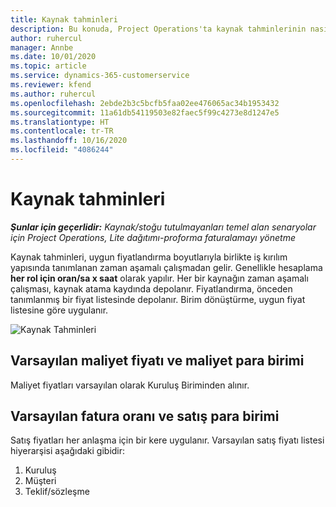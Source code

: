 ```yaml
---
title: Kaynak tahminleri
description: Bu konuda, Project Operations'ta kaynak tahminlerinin nasıl hesaplanacağı hakkında bilgiler sağlanmaktadır.
author: ruhercul
manager: Annbe
ms.date: 10/01/2020
ms.topic: article
ms.service: dynamics-365-customerservice
ms.reviewer: kfend
ms.author: ruhercul
ms.openlocfilehash: 2ebde2b3c5bcfb5faa02ee476065ac34b1953432
ms.sourcegitcommit: 11a61db54119503e82faec5f99c4273e8d1247e5
ms.translationtype: HT
ms.contentlocale: tr-TR
ms.lasthandoff: 10/16/2020
ms.locfileid: "4086244"
---
```

# <a name="resource-estimates"></a>Kaynak tahminleri

_**Şunlar için geçerlidir:** Kaynak/stoğu tutulmayanları temel alan senaryolar için Project Operations, Lite dağıtımı-proforma faturalamayı yönetme_

Kaynak tahminleri, uygun fiyatlandırma boyutlarıyla birlikte iş kırılım yapısında tanımlanan zaman aşamalı çalışmadan gelir. Genellikle hesaplama **her rol için oran/sa x saat** olarak yapılır. Her bir kaynağın zaman aşamalı çalışması, kaynak atama kaydında depolanır. Fiyatlandırma, önceden tanımlanmış bir fiyat listesinde depolanır. Birim dönüştürme, uygun fiyat listesine göre uygulanır.

![Kaynak Tahminleri](./media/navigation12.png)

## <a name="default-cost-price-and-cost-currency"></a>Varsayılan maliyet fiyatı ve maliyet para birimi

Maliyet fiyatları varsayılan olarak Kuruluş Biriminden alınır.

## <a name="default-bill-rate-and-sales-currency"></a>Varsayılan fatura oranı ve satış para birimi

Satış fiyatları her anlaşma için bir kere uygulanır. Varsayılan satış fiyatı listesi hiyerarşisi aşağıdaki gibidir:

1. Kuruluş
2. Müşteri
3. Teklif/sözleşme
